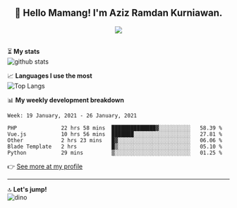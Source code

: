 <h2 align="center">👋 Hello Mamang! I'm Aziz Ramdan Kurniawan.</h2>  
<p align="center">
  <img src="https://komarev.com/ghpvc/?username=azizramdan"> <br><br>
</p>
    
⏳ **My stats**  
![github stats](https://github-readme-stats.vercel.app/api?username=azizramdan&show_icons=true&count_private=true&title_color=000&hide_border=true&hide_title=true)  

📈 **Languages I use the most**  
![Top Langs](https://github-readme-stats.vercel.app/api/top-langs/?username=azizramdan&layout=compact&langs_count=6&hide=tsql&hide_border=true&hide_title=true&exclude_repo=Futsal-Go,Futsal-Go-Admin,Sistem-Informasi-Sensus-Harian-Rawat-Inap)  

📊 **My weekly development breakdown**
<!--START_SECTION:waka-->
```text
Week: 19 January, 2021 - 26 January, 2021

PHP              22 hrs 58 mins  ██████████████▓░░░░░░░░░░   58.39 % 
Vue.js           10 hrs 56 mins  ███████░░░░░░░░░░░░░░░░░░   27.81 % 
Other            2 hrs 23 mins   █▓░░░░░░░░░░░░░░░░░░░░░░░   06.06 % 
Blade Template   2 hrs           █▒░░░░░░░░░░░░░░░░░░░░░░░   05.10 % 
Python           29 mins         ▒░░░░░░░░░░░░░░░░░░░░░░░░   01.25 % 
```
<!--END_SECTION:waka-->
👉 [See more at my profile](https://wakatime.com/@azizramdan)
***
🔝 **Let's jump!**  
![dino](https://raw.githubusercontent.com/azizramdan/azizramdan/master/dino.gif)  
